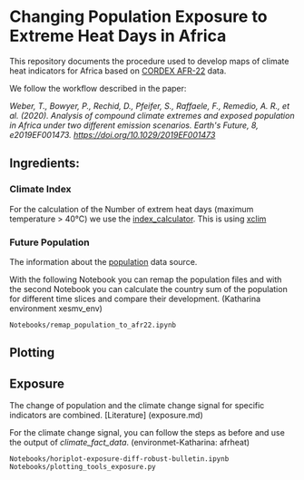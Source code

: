 # Changing Population Exposure to Extreme Heat Days in Africa


This repository documents the procedure used to develop maps of climate heat indicators for Africa based on [CORDEX AFR-22](https://cordex.org/experiment-guidelines/cordex-cmip5/cordex-core/cordex-core-simulations/) data.

We follow the workflow described in the paper:

*Weber, T., Bowyer, P., Rechid, D., Pfeifer, S., Raffaele, F., Remedio, A. R., et al. (2020). Analysis of compound climate extremes and exposed population in Africa under two different emission scenarios. Earth's Future, 8, e2019EF001473. https://doi.org/10.1029/2019EF001473*


## Ingredients:

### Climate Index

For the calculation of the Number of extrem heat days (maximum temperature > 40°C) we use the [index_calculator](https://github.com/climate-service-center/index_calculator). This is using [xclim](https://github.com/Ouranosinc/xclim)

### Future Population

The information about the [population](population.md) data source. 

With the following Notebook you can remap the population files and with the second Notebook you can calculate the country sum of the population for different time slices and compare their development.
(Katharina environment xesmv_env)

    Notebooks/remap_population_to_afr22.ipynb

## Plotting 


## Exposure

The change of population and the climate change signal for specific indicators are combined. [Literature] (exposure.md)

For the climate change signal, you can follow the steps as before and use the output of *climate_fact_data*. (environmet-Katharina: afrheat)

    Notebooks/horiplot-exposure-diff-robust-bulletin.ipynb
    Notebooks/plotting_tools_exposure.py


